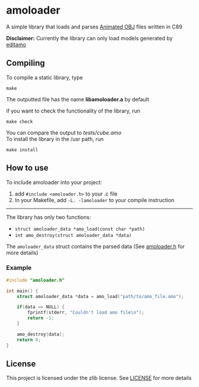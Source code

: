 # amoloader
A simple library that loads and parses
[Animated OBJ](https://github.com/lmarz/animated_obj) files written in C89  

**Disclaimer:** Currently the library can only load models generated by
[editamo](https://github.com/lmarz/editamo)

## Compiling
To compile a static library, type
```
make
```
The outputted file has the name **libamoloader.a** by default

if you want to check the functionality of the library, run
```
make check
```
You can compare the output to *tests/cube.amo*  
To install the library in the /usr path, run
```
make install
```
## How to use
To include amoloader into your project:
1. add `#include <amoloader.h>` to your .c file
2. In your Makefile, add `-L. -lamoloader` to your compile instruction
___
The library has only two functions:
- `struct amoloader_data *amo_load(const char *path)`
- `int amo_destroy(struct amoloader_data *data)`

The `amoloader_data` struct contains the parsed data
(See [amoloader.h](amoloader.h#L89) for more details)
### Example
```c
#include "amoloader.h"

int main() {
    struct amoloader_data *data = amo_load("path/to/amo_file.amo");

    if(data == NULL) {
        fprintf(stderr, "Couldn't load amo file\n");
        return -1;
    }

    amo_destroy(data);
    return 0;
}
```
## License
This project is licensed under the zlib license. See [LICENSE](LICENSE)
for more details
